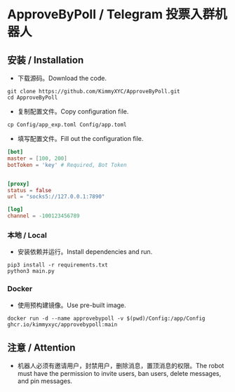 # ApproveByPoll / Telegram 投票入群机器人

## 安装 / Installation

- 下载源码。Download the code.
```shell
git clone https://github.com/KimmyXYC/ApproveByPoll.git
cd ApproveByPoll
```

- 复制配置文件。Copy configuration file.
```shell
cp Config/app_exp.toml Config/app.toml
```

- 填写配置文件。Fill out the configuration file.
```toml
[bot]
master = [100, 200]
botToken = 'key' # Required, Bot Token


[proxy]
status = false
url = "socks5://127.0.0.1:7890"

[log]
channel = -100123456789
```

### 本地 / Local
- 安装依赖并运行。Install dependencies and run.
```shell
pip3 install -r requirements.txt
python3 main.py
```

### Docker
- 使用预构建镜像。Use pre-built image.
```shell
docker run -d --name approvebypoll -v $(pwd)/Config:/app/Config ghcr.io/kimmyxyc/approvebypoll:main
```

## 注意 / Attention
- 机器人必须有邀请用户，封禁用户，删除消息，置顶消息的权限。The robot must have the permission to invite users, ban users, delete messages, and pin messages.
